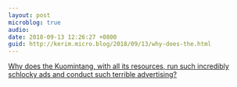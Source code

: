 ```yaml
---
layout: post
microblog: true
audio: 
date: 2018-09-13 12:26:27 +0800
guid: http://kerim.micro.blog/2018/09/13/why-does-the.html
---
```

[Why does the Kuomintang, with all its resources, run such incredibly schlocky ads and conduct such terrible advertising?](https://popula.com/2018/09/12/kuomintang-kitsch/)
